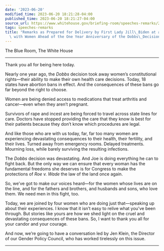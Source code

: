 ```yaml
---
date: '2023-06-20'
modified_time: 2023-06-20 18:21:28-04:00
published_time: 2023-06-20 18:21:27-04:00
source_url: https://www.whitehouse.gov/briefing-room/speeches-remarks/2023/06/20/remarks-as-prepared-for-delivery-by-first-lady-jill-biden-at-a-conversation-with-women-ahead-of-the-one-year-anniversary-of-the-dobbs-decision/
tags: speeches-remarks
title: "Remarks as Prepared for Delivery by First Lady Jill\_Biden at a Conversation\
  \ with Women Ahead of the One Year Anniversary of the Dobbs\_Decision"
---
```

 
The Blue Room, The White House

------------------------------------------------------------------------

Thank you all for being here today.   
  
Nearly one year ago, the *Dobbs* decision took away women’s
constitutional rights—their ability to make their own health care
decisions. Today, 18 states have abortion bans in effect. And the
consequences of these bans go far beyond the right to choose.  
  
Women are being denied access to medications that treat arthritis and
cancer—even when they aren’t pregnant.   
  
Survivors of rape and incest are being forced to travel across state
lines for care. Doctors have stopped providing the care that they know
is best for their patients because they don’t know which procedures are
legal.   
  
And like those who are with us today, far, far too many women are
experiencing devastating consequences to their health, their fertility,
and their lives. Turned away from emergency rooms. Delayed treatments.
Mourning loss, while barely surviving the resulting infections.   
  
The *Dobbs* decision was devastating. And Joe is doing everything he can
to fight back. But the only way we can ensure that every woman has the
fundamental freedoms she deserves is for Congress to make the
protections of *Roe v. Wade* the law of the land once again.   
  
So, we’ve got to make our voices heard—for the women whose lives are on
the line, and for the fathers and brothers, and husbands and sons, who
love them. We need men in this fight, too.  
  
Today, we are joined by four women who are doing just that—speaking up
about their experiences. I know that it isn’t easy to relive what you’ve
been through. But stories like yours are how we shed light on the cruel
and devastating consequences of these bans. So, I want to thank you all
for your candor and your courage.   
  
And now, we’re going to have a conversation led by Jen Klein, the
Director of our Gender Policy Council, who has worked tirelessly on this
issue.   

------------------------------------------------------------------------
